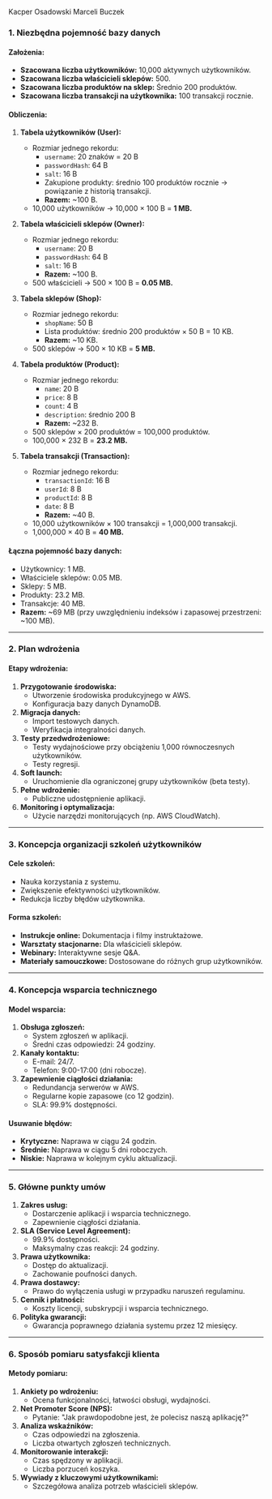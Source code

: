 Kacper Osadowski
Marceli Buczek

### **1. Niezbędna pojemność bazy danych**

#### **Założenia:**
- **Szacowana liczba użytkowników:** 10,000 aktywnych użytkowników.
- **Szacowana liczba właścicieli sklepów:** 500.
- **Szacowana liczba produktów na sklep:** Średnio 200 produktów.
- **Szacowana liczba transakcji na użytkownika:** 100 transakcji rocznie.

#### **Obliczenia:**

1. **Tabela użytkowników (User):**
   - Rozmiar jednego rekordu:
     - `username`: 20 znaków = 20 B
     - `passwordHash`: 64 B
     - `salt`: 16 B
     - Zakupione produkty: średnio 100 produktów rocznie → powiązanie z historią transakcji.
     - **Razem:** ~100 B.
   - 10,000 użytkowników → 10,000 × 100 B = **1 MB.**

2. **Tabela właścicieli sklepów (Owner):**
   - Rozmiar jednego rekordu:
     - `username`: 20 B
     - `passwordHash`: 64 B
     - `salt`: 16 B
     - **Razem:** ~100 B.
   - 500 właścicieli → 500 × 100 B = **0.05 MB.**

3. **Tabela sklepów (Shop):**
   - Rozmiar jednego rekordu:
     - `shopName`: 50 B
     - Lista produktów: średnio 200 produktów × 50 B = 10 KB.
     - **Razem:** ~10 KB.
   - 500 sklepów → 500 × 10 KB = **5 MB.**

4. **Tabela produktów (Product):**
   - Rozmiar jednego rekordu:
     - `name`: 20 B
     - `price`: 8 B
     - `count`: 4 B
     - `description`: średnio 200 B
     - **Razem:** ~232 B.
   - 500 sklepów × 200 produktów = 100,000 produktów.
   - 100,000 × 232 B = **23.2 MB.**

5. **Tabela transakcji (Transaction):**
   - Rozmiar jednego rekordu:
     - `transactionId`: 16 B
     - `userId`: 8 B
     - `productId`: 8 B
     - `date`: 8 B
     - **Razem:** ~40 B.
   - 10,000 użytkowników × 100 transakcji = 1,000,000 transakcji.
   - 1,000,000 × 40 B = **40 MB.**

#### **Łączna pojemność bazy danych:**
- Użytkownicy: 1 MB.
- Właściciele sklepów: 0.05 MB.
- Sklepy: 5 MB.
- Produkty: 23.2 MB.
- Transakcje: 40 MB.
- **Razem:** ~69 MB (przy uwzględnieniu indeksów i zapasowej przestrzeni: ~100 MB).

---

### **2. Plan wdrożenia**

#### **Etapy wdrożenia:**
1. **Przygotowanie środowiska:**
   - Utworzenie środowiska produkcyjnego w AWS.
   - Konfiguracja bazy danych DynamoDB.
2. **Migracja danych:**
   - Import testowych danych.
   - Weryfikacja integralności danych.
3. **Testy przedwdrożeniowe:**
   - Testy wydajnościowe przy obciążeniu 1,000 równoczesnych użytkowników.
   - Testy regresji.
4. **Soft launch:**
   - Uruchomienie dla ograniczonej grupy użytkowników (beta testy).
5. **Pełne wdrożenie:**
   - Publiczne udostępnienie aplikacji.
6. **Monitoring i optymalizacja:**
   - Użycie narzędzi monitorujących (np. AWS CloudWatch).

---

### **3. Koncepcja organizacji szkoleń użytkowników**

#### **Cele szkoleń:**
- Nauka korzystania z systemu.
- Zwiększenie efektywności użytkowników.
- Redukcja liczby błędów użytkownika.

#### **Forma szkoleń:**
- **Instrukcje online:** Dokumentacja i filmy instruktażowe.
- **Warsztaty stacjonarne:** Dla właścicieli sklepów.
- **Webinary:** Interaktywne sesje Q&A.
- **Materiały samouczkowe:** Dostosowane do różnych grup użytkowników.

---

### **4. Koncepcja wsparcia technicznego**

#### **Model wsparcia:**
1. **Obsługa zgłoszeń:**
   - System zgłoszeń w aplikacji.
   - Średni czas odpowiedzi: 24 godziny.
2. **Kanały kontaktu:**
   - E-mail: 24/7.
   - Telefon: 9:00-17:00 (dni robocze).
3. **Zapewnienie ciągłości działania:**
   - Redundancja serwerów w AWS.
   - Regularne kopie zapasowe (co 12 godzin).
   - SLA: 99.9% dostępności.

#### **Usuwanie błędów:**
- **Krytyczne:** Naprawa w ciągu 24 godzin.
- **Średnie:** Naprawa w ciągu 5 dni roboczych.
- **Niskie:** Naprawa w kolejnym cyklu aktualizacji.

---

### **5. Główne punkty umów**

1. **Zakres usług:**
   - Dostarczenie aplikacji i wsparcia technicznego.
   - Zapewnienie ciągłości działania.
2. **SLA (Service Level Agreement):**
   - 99.9% dostępności.
   - Maksymalny czas reakcji: 24 godziny.
3. **Prawa użytkownika:**
   - Dostęp do aktualizacji.
   - Zachowanie poufności danych.
4. **Prawa dostawcy:**
   - Prawo do wyłączenia usługi w przypadku naruszeń regulaminu.
5. **Cennik i płatności:**
   - Koszty licencji, subskrypcji i wsparcia technicznego.
6. **Polityka gwarancji:**
   - Gwarancja poprawnego działania systemu przez 12 miesięcy.

---

### **6. Sposób pomiaru satysfakcji klienta**

#### **Metody pomiaru:**
1. **Ankiety po wdrożeniu:**
   - Ocena funkcjonalności, łatwości obsługi, wydajności.
2. **Net Promoter Score (NPS):**
   - Pytanie: "Jak prawdopodobne jest, że polecisz naszą aplikację?"
3. **Analiza wskaźników:**
   - Czas odpowiedzi na zgłoszenia.
   - Liczba otwartych zgłoszeń technicznych.
4. **Monitorowanie interakcji:**
   - Czas spędzony w aplikacji.
   - Liczba porzuceń koszyka.
5. **Wywiady z kluczowymi użytkownikami:**
   - Szczegółowa analiza potrzeb właścicieli sklepów.
